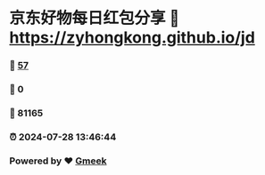 # 京东好物每日红包分享 :link: https://zyhongkong.github.io/jd 
### :page_facing_up: [57](https://zyhongkong.github.io/jd/tag.html) 
### :speech_balloon: 0 
### :hibiscus: 81165 
### :alarm_clock: 2024-07-28 13:46:44 
### Powered by :heart: [Gmeek](https://github.com/Meekdai/Gmeek)
